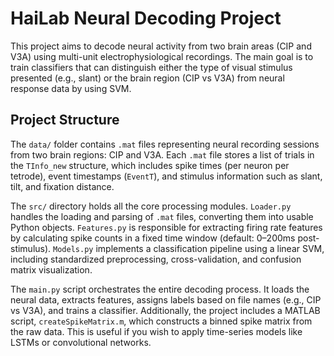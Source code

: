 # HaiLab Neural Decoding Project
This project aims to decode neural activity from two brain areas (CIP and V3A) using multi-unit electrophysiological recordings. 
The main goal is to train classifiers that can distinguish either the type of visual stimulus presented (e.g., slant) or the brain region (CIP vs V3A) from neural response data by using SVM.
## Project Structure

The `data/` folder contains `.mat` files representing neural recording sessions from two brain regions: CIP and V3A. Each `.mat` file stores a list of trials in the `TInfo_new` structure, which includes spike times (per neuron per tetrode), event timestamps (`EventT`), and stimulus information such as slant, tilt, and fixation distance.

The `src/` directory holds all the core processing modules. `Loader.py` handles the loading and parsing of `.mat` files, converting them into usable Python objects. `Features.py` is responsible for extracting firing rate features by calculating spike counts in a fixed time window (default: 0–200ms post-stimulus). `Models.py` implements a classification pipeline using a linear SVM, including standardized preprocessing, cross-validation, and confusion matrix visualization.

The `main.py` script orchestrates the entire decoding process. It loads the neural data, extracts features, assigns labels based on file names (e.g., CIP vs V3A), and trains a classifier. Additionally, the project includes a MATLAB script, `createSpikeMatrix.m`, which constructs a binned spike matrix from the raw data. This is useful if you wish to apply time-series models like LSTMs or convolutional networks.


